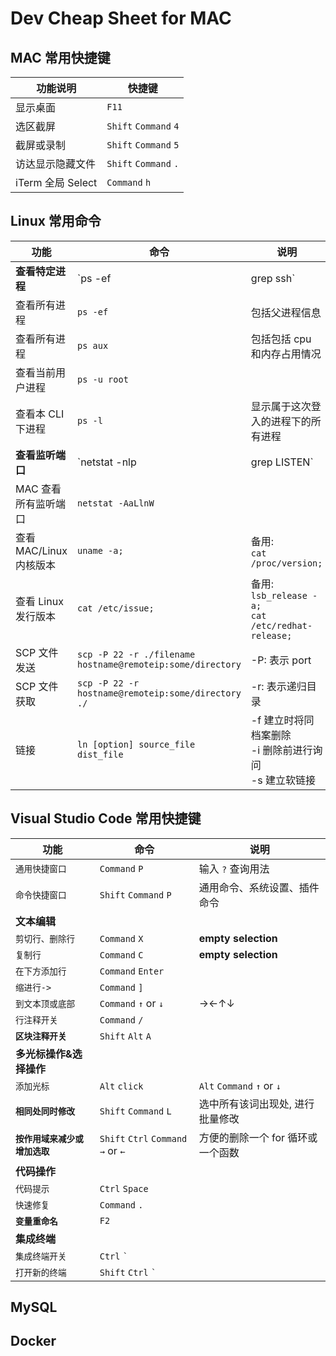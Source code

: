 # Dev Cheap Sheet for MAC

## MAC 常用快捷键

| 功能说明          | 快捷键                |
| ----------------- | --------------------- |
| 显示桌面          | `F11`                 |
| 选区截屏          | `Shift` `Command` `4` |
| 截屏或录制        | `Shift` `Command` `5` |
| 访达显示隐藏文件  | `Shift` `Command` `.` |
| iTerm 全局 Select | `Command` `h`         |

## Linux 常用命令

| 功能 | 命令 | 说明 |
| --- | --- | --- |
| **查看特定进程** | `ps -ef | grep ssh` |  |
| 查看所有进程 | `ps -ef` | 包括父进程信息 |
| 查看所有进程 | `ps aux` | 包括包括 cpu 和内存占用情况 |
| 查看当前用户进程 | `ps -u root` |  |
| 查看本 CLI 下进程 | `ps -l` | 显示属于这次登入的进程下的所有进程 |
| **查看监听端口** | `netstat -nlp | grep LISTEN` |  |
| MAC 查看所有监听端口 | `netstat -AaLlnW` |  |
| 查看 MAC/Linux 内核版本 | `uname -a;` | 备用:<br> `cat /proc/version;` |
| 查看 Linux 发行版本 | `cat /etc/issue;` | 备用:<br> `lsb_release -a;` <br> `cat /etc/redhat-release;` |
| SCP 文件发送 | `scp -P 22 -r ./filename hostname@remoteip:some/directory` | -P: 表示 port |
| SCP 文件获取 | `scp -P 22 -r hostname@remoteip:some/directory ./` | -r: 表示递归目录 |
| 链接 | `ln [option] source_file dist_file` | -f 建立时将同档案删除<br>-i 删除前进行询问<br>-s 建立软链接 |

## Visual Studio Code 常用快捷键

| **功能**                       | 命令                                | 说明                              |
| ------------------------------ | ----------------------------------- | --------------------------------- |
| `通用快捷窗口`                 | `Command` `P`                       | 输入 `?` 查询用法                 |
| `命令快捷窗口`                 | `Shift` `Command` `P`               | 通用命令、系统设置、插件命令      |
| **文本编辑**                   |                                     |                                   |
| `剪切行、删除行`               | `Command` `X`                       | **empty selection**               |
| `复制行`                       | `Command` `C`                       | **empty selection**               |
| `在下方添加行`                 | `Command` `Enter`                   |
| `缩进行->`                     | `Command` `]`                       |
| `到文本顶或底部`               | `Command` `↑` or `↓`                | →←↑↓                              |
| `行注释开关`                   | `Command` `/`                       |
| **`区块注释开关`**             | `Shift` `Alt` `A`                   |
| **多光标操作&选择操作**        |                                     |                                   |
| `添加光标`                     | `Alt` `click`                       | `Alt` `Command` `↑` or `↓`        |
| **`相同处同时修改`**           | `Shift` `Command` `L`               | 选中所有该词出现处, 进行批量修改  |
| **`按作用域来减少或增加选取`** | `Shift` `Ctrl` `Command` `→` or `←` | 方便的删除一个 for 循环或一个函数 |
| **代码操作**                   |                                     |                                   |
| `代码提示`                     | `Ctrl` `Space`                      |
| `快速修复`                     | `Command` `.`                       |
| **`变量重命名`**               | `F2`                                |                                   |
| **集成终端**                   |                                     |                                   |
| `集成终端开关`                 | `Ctrl` `` ` ``                      |                                   |
| `打开新的终端`                 | `Shift` `Ctrl` `` ` ``              |                                   |

## MySQL

## Docker
